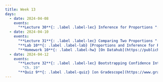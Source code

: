 ```yaml
---
title: Week 13
days:
  - date: 2024-04-08
    events:
      "**Lecture 30**{: .label .label-lec} Inference for Proportions ":
  - date: 2024-04-10
    events:
      "**Lecture 31**{: .label .label-lec} Comparing Two Proportions ":
      "**Lab 10**{: .label .label-lab} [Proportions and Inference for Regression](https://publichealth.datahub.berkeley.edu/hub/user-redirect/git-pull?repo=https%3A%2F%2Fgithub.com%2Fph142-ucb%2Fph142-sp24&urlpath=rstudio%2F&branch=main) (Due Apr. 16th)":
      "**Homework 10**{: .label .label-hw} [On Datahub](https://publichealth.datahub.berkeley.edu/hub/user-redirect/git-pull?repo=https%3A%2F%2Fgithub.com%2Fph142-ucb%2Fph142-sp24&urlpath=rstudio%2F&branch=main)":
  - date: 2024-04-12
    events:
      "**Lecture 32**{: .label .label-lec} Bootstrapping Confidence Intervals and some terms from Epidemiology ": 
        "Ch. 19"
      "**Quiz 9**{: .label .label-quiz} [on Gradescope](https://www.gradescope.com/courses/704333) (Due Apr. 13th, 12PM noon PST)":
---
```

